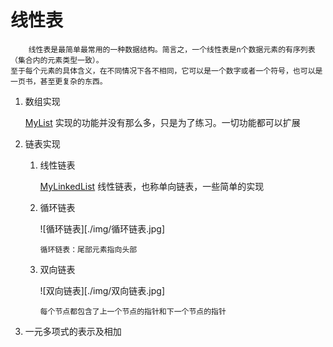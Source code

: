 # 线性表
        线性表是最简单最常用的一种数据结构。简言之，一个线性表是n个数据元素的有序列表（集合内的元素类型一致）。
    至于每个元素的具体含义，在不同情况下各不相同，它可以是一个数字或者一个符号，也可以是一页书，甚至更复杂的东西。
    
1. 数组实现

	[MyList](#https://github.com/425324438/dataStructure-java/blob/master/src/main/java/com/line/MyList.java) 实现的功能并没有那么多，只是为了练习。一切功能都可以扩展
 
2. 链表实现

    1.  线性链表
    
        [MyLinkedList](#https://github.com/425324438/dataStructure/blob/master/src/com/line/MyLinkedList.java) 线性链表，也称单向链表，一些简单的实现

    2.  循环链表
            
        ![循环链表][./img/循环链表.jpg]
            
            循环链表：尾部元素指向头部

    3.  双向链表
           
         ![双向链表][./img/双向链表.jpg]
            
            每个节点都包含了上一个节点的指针和下一个节点的指针

3. 一元多项式的表示及相加    